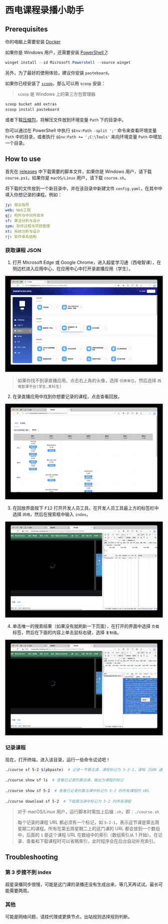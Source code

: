 # 西电课程录播小助手

## Prerequisites

你的电脑上需要安装 [Docker](https://www.docker.com/products/docker-desktop/)

如果你是 Windows 用户，还需要安装 [PowerShell 7](https://learn.microsoft.com/en-us/powershell/scripting/install/installing-powershell-on-windows#install-powershell-using-winget-recommended):

```powershell
winget install --id Microsoft.Powershell --source winget
```

另外，为了最好的使用体验，建议你安装 `pasteboard`。

如果你已经安装了 [`scoop`](https://scoop.sh/)，那么可以用 `scoop` 安装：

> `scoop` 是 Windows 上的第三方包管理器

```powershell
scoop bucket add extras
scoop install pasteboard
```

或者下载[压缩包](https://github.com/uzxmx/pasteboard/releases/)，将解压文件放到环境变量 `Path` 下的目录中。

你可以通过在 PowerShell 中执行 `$Env:Path -split ';'` 命令来查看环境变量 `Path` 中的目录，或者执行 `$Env:Path += ';C:\Tools'` 来向环境变量 `Path` 中增加一个目录。

## How to use

首先在 [releases](https://github.com/Undefined443/Course/releases) 中下载需要的脚本文件，如果你是 Windows 用户，请下载 `course.ps1`，如果你是 `macOS/Linux` 用户，请下载 `course.sh`。

将下载的文件放到一个新目录中，并在该目录中新建文件 `config.yaml`，在其中中填入你想记录的课程。例如：

```yml
jy: 就业指导
web: Web工程
gj: 构件与中间件技术
sf: 算法分析与设计
spm: 软件过程与项目管理
xt: 系统分析与设计
rj: 软件体系结构
```

### 获取课程 JSON

1. 打开 Microsoft Edge 或 Google Chrome，进入超星学习通（西电智课），在侧边栏进入应用中心，在应用中心中打开录直播应用（学生）。

![step-1](assets/step-1.jpg)

> 如果你找不到录直播应用，点击右上角的头像，选择 `切换单位`，然后选择 `西电智课平台(学生,本科生)`

2. 在录直播应用中找到你想要记录的课程，点击查看回放。

![step-2](assets/step-2.jpg)

3. 在回放界面按下 <kbd>F12</kbd> 打开开发人员工具，在开发人员工具最上方的标签栏中选择 `网络`，然后在搜索框中输入 `index`。

![step-3](assets/step-3.jpg)

4. 单击唯一的搜索结果（如果没有就刷新一下页面），在打开的界面中选择 `负载` 标签，然后在下面的内容上单击鼠标右键，选择 `复制值`。

![step-4](assets/step-4.jpg)

### 记录课程

现在，打开终端，进入该目录，运行一些命令试试吧！

```sh
./course sf 5-2 $(pbpaste)  # 记录一节算法课，课程标记为 5-2-1，课程 JSON 通过命令替换从剪贴板读出

./course show sf ls  # 查看已记录的算法课，输出为课程的标记

./course show sf 5-2  # 查看已记录的算法课中标记为 5-2 的所有课程的 URL

./course download sf 5-2  # 下载算法课中标记为 5-2 的所有课程
```

> 对于 macOS/Linux 用户，运行脚本时需加上后缀 `.sh`，即：`./course.sh`
> 
> 每个记录的课程 URL 都必须有一个标记，如 `5-2-1`，表示这节课是第五周星期二的课程。所有在第五周星期二上的这门课的 URL 都会放到一个数组中，后面的 `1` 是这个课程 URL 在数组中的索引（数组索引从 1 开始）。在记录、查看和下载课程时可以省略索引，此时程序会在后台自动补充索引。

## Troubleshooting

### 第 3 步搜不到 index

超星录播同步很慢，可能是这门课的录播还没有生成出来，等几天再试试。最长可能需要两周。

### 其他

可能是网络问题，请挂代理或更换节点，出站规则选择规则判断。
